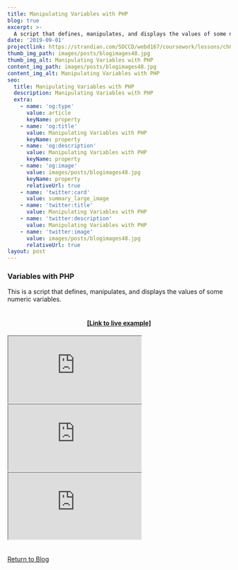 ```yaml
---
title: Manipulating Variables with PHP
blog: true
excerpt: >-
  A script that defines, manipulates, and displays the values of some numeric variables.
date: '2019-09-01'
projectlink: https://strandian.com/SDCCD/webd167/coursework/lessons/ch01/ch01_assignment/strand_ch01-assignment.php
thumb_img_path: images/posts/blogimages48.jpg
thumb_img_alt: Manipulating Variables with PHP
content_img_path: images/posts/blogimages48.jpg
content_img_alt: Manipulating Variables with PHP
seo:
  title: Manipulating Variables with PHP
  description: Manipulating Variables with PHP
  extra:
    - name: 'og:type'
      value: article
      keyName: property
    - name: 'og:title'
      value: Manipulating Variables with PHP
      keyName: property
    - name: 'og:description'
      value: Manipulating Variables with PHP
      keyName: property
    - name: 'og:image'
      value: images/posts/blogimages48.jpg
      keyName: property
      relativeUrl: true
    - name: 'twitter:card'
      value: summary_large_image
    - name: 'twitter:title'
      value: Manipulating Variables with PHP
    - name: 'twitter:description'
      value: Manipulating Variables with PHP
    - name: 'twitter:image'
      value: images/posts/blogimages48.jpg
      relativeUrl: true
layout: post
---
```


### Variables with PHP
This is a script that defines, manipulates, and displays the values of some numeric variables.
<br/>
<br/>
<h4 align="center"><a href="https://strandian.com/SDCCD/webd167/coursework/lessons/ch01/ch01_assignment/strand_ch01-assignment.php" target="_blank">[Link to live example]</a></h4>
<div id="hideweb1">
  <div class="thumbnail-container" title="Web Development Portfolio"><a href="https://strandian.com/SDCCD/webd167/coursework/lessons/ch01/ch01_assignment/strand_ch01-assignment.php" target="_blank">
    <div class="thumbnail">
      <iframe sandbox src="https://strandian.com/SDCCD/webd167/coursework/lessons/ch01/ch01_assignment/strand_ch01-assignment.php" onload="this.style.opacity = 1"></iframe>
    </div>
    </a> </div>
</div>
<div id="hideweb2">
  <div class="thumbnail-container" title="Web Development Portfolio"><a href="https://strandian.com/SDCCD/webd167/coursework/lessons/ch01/ch01_assignment/strand_ch01-assignment.php" target="_blank">
    <div class="thumbnail">
      <iframe sandbox src="https://strandian.com/SDCCD/webd167/coursework/lessons/ch01/ch01_assignment/strand_ch01-assignment.php" onload="this.style.opacity = 1"></iframe>
    </div>
    </a> </div>
</div>
<div id="hideweb3">
  <div class="thumbnail-container" title="Web Development Portfolio"><a href="https://strandian.com/SDCCD/webd167/coursework/lessons/ch01/ch01_assignment/strand_ch01-assignment.php" target="_blank">
    <div class="thumbnail">
      <iframe sandbox src="https://strandian.com/SDCCD/webd167/coursework/lessons/ch01/ch01_assignment/strand_ch01-assignment.php" onload="this.style.opacity = 1"></iframe>
    </div>
    </a> </div>
</div>

<!-- Lorem ipsum dolor sit amet, consectetur adipiscing elit, sed do eiusmod tempor incididunt ut labore et dolore magna aliqua. Arcu ac tortor dignissim convallis. Enim lobortis scelerisque fermentum dui faucibus. Arcu bibendum at varius vel. In arcu cursus euismod quis viverra nibh cras pulvinar mattis.

<p class="codepen" data-height="300" data-default-tab="html,result" data-slug-hash="ZEXyOEj" data-user="strandian" style="height: 300px; box-sizing: border-box; display: flex; align-items: center; justify-content: center; border: 2px solid; margin: 1em 0; padding: 1em;">
  <span>See the Pen <a href="https://codepen.io/strandian/pen/ZEXyOEj">
  Calculator with JavaScript</a> by Ian Strand (<a href="https://codepen.io/strandian">@strandian</a>)
  on <a href="https://codepen.io">CodePen</a>.</span>
</p> -->

<br />
<br />
<a class="button" href="/blog/">
  Return to Blog
</a>

<script async src="https://cpwebassets.codepen.io/assets/embed/ei.js"></script>
